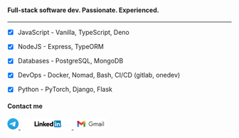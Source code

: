 <!--img width="100%" src="assets/headline.gif" -->

#### Full-stack software dev. Passionate. Experienced.
---
- [x] JavaScript - Vanilla, TypeScript, Deno
- [x] NodeJS - Express, TypeORM
- [x] Databases - PostgreSQL, MongoDB
- [x] DevOps - Docker, Nomad, Bash, CI/CD (gitlab, onedev)
- [x] Python - PyTorch, Django, Flask


<h4 class="text-center"> Contact me </h4>
<a href="https://t.me/AntonNesterov" target="_blank">
<img height="25" src="assets/telegram.png">
</a> <sup>&nbsp;</sup> <a href="https://www.linkedin.com/in/anton-alex-nesterov/" target="_blank">
    <img height="25" src="assets/linkedin.png" />
</a> <sup>&nbsp;</sup> <a href="mailto:arch.nesterov@gmail.com" target="_blank">
<img height="25" src="assets/gmail.png">
</a> 


